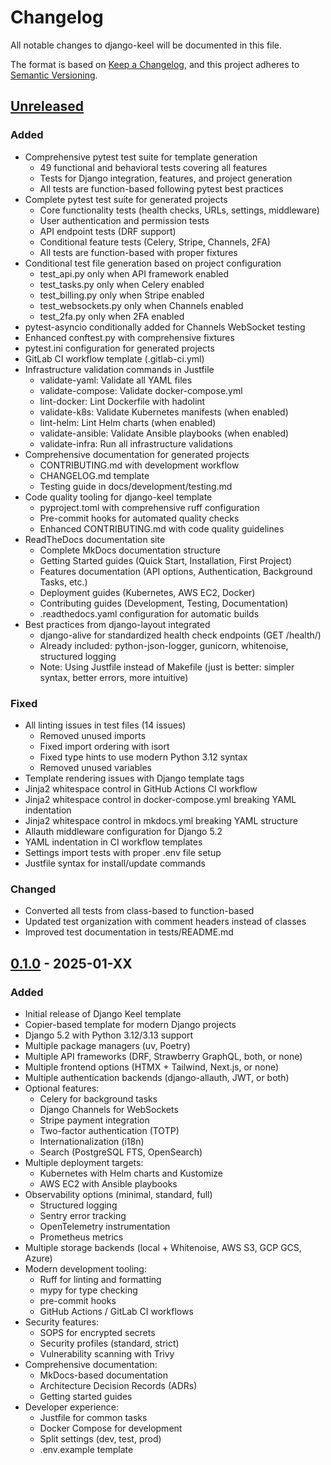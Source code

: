 # Changelog

All notable changes to django-keel will be documented in this file.

The format is based on [Keep a Changelog](https://keepachangelog.com/en/1.0.0/),
and this project adheres to [Semantic Versioning](https://semver.org/spec/v2.0.0.html).

## [Unreleased]

### Added
- Comprehensive pytest test suite for template generation
  - 49 functional and behavioral tests covering all features
  - Tests for Django integration, features, and project generation
  - All tests are function-based following pytest best practices
- Complete pytest test suite for generated projects
  - Core functionality tests (health checks, URLs, settings, middleware)
  - User authentication and permission tests
  - API endpoint tests (DRF support)
  - Conditional feature tests (Celery, Stripe, Channels, 2FA)
  - All tests are function-based with proper fixtures
- Conditional test file generation based on project configuration
  - test_api.py only when API framework enabled
  - test_tasks.py only when Celery enabled
  - test_billing.py only when Stripe enabled
  - test_websockets.py only when Channels enabled
  - test_2fa.py only when 2FA enabled
- pytest-asyncio conditionally added for Channels WebSocket testing
- Enhanced conftest.py with comprehensive fixtures
- pytest.ini configuration for generated projects
- GitLab CI workflow template (.gitlab-ci.yml)
- Infrastructure validation commands in Justfile
  - validate-yaml: Validate all YAML files
  - validate-compose: Validate docker-compose.yml
  - lint-docker: Lint Dockerfile with hadolint
  - validate-k8s: Validate Kubernetes manifests (when enabled)
  - lint-helm: Lint Helm charts (when enabled)
  - validate-ansible: Validate Ansible playbooks (when enabled)
  - validate-infra: Run all infrastructure validations
- Comprehensive documentation for generated projects
  - CONTRIBUTING.md with development workflow
  - CHANGELOG.md template
  - Testing guide in docs/development/testing.md
- Code quality tooling for django-keel template
  - pyproject.toml with comprehensive ruff configuration
  - Pre-commit hooks for automated quality checks
  - Enhanced CONTRIBUTING.md with code quality guidelines
- ReadTheDocs documentation site
  - Complete MkDocs documentation structure
  - Getting Started guides (Quick Start, Installation, First Project)
  - Features documentation (API options, Authentication, Background Tasks, etc.)
  - Deployment guides (Kubernetes, AWS EC2, Docker)
  - Contributing guides (Development, Testing, Documentation)
  - .readthedocs.yaml configuration for automatic builds
- Best practices from django-layout integrated
  - django-alive for standardized health check endpoints (GET /health/)
  - Already included: python-json-logger, gunicorn, whitenoise, structured logging
  - Note: Using Justfile instead of Makefile (just is better: simpler syntax, better errors, more intuitive)

### Fixed
- All linting issues in test files (14 issues)
  - Removed unused imports
  - Fixed import ordering with isort
  - Fixed type hints to use modern Python 3.12 syntax
  - Removed unused variables
- Template rendering issues with Django template tags
- Jinja2 whitespace control in GitHub Actions CI workflow
- Jinja2 whitespace control in docker-compose.yml breaking YAML indentation
- Jinja2 whitespace control in mkdocs.yml breaking YAML structure
- Allauth middleware configuration for Django 5.2
- YAML indentation in CI workflow templates
- Settings import tests with proper .env file setup
- Justfile syntax for install/update commands

### Changed
- Converted all tests from class-based to function-based
- Updated test organization with comment headers instead of classes
- Improved test documentation in tests/README.md

## [0.1.0] - 2025-01-XX

### Added
- Initial release of Django Keel template
- Copier-based template for modern Django projects
- Django 5.2 with Python 3.12/3.13 support
- Multiple package managers (uv, Poetry)
- Multiple API frameworks (DRF, Strawberry GraphQL, both, or none)
- Multiple frontend options (HTMX + Tailwind, Next.js, or none)
- Multiple authentication backends (django-allauth, JWT, or both)
- Optional features:
  - Celery for background tasks
  - Django Channels for WebSockets
  - Stripe payment integration
  - Two-factor authentication (TOTP)
  - Internationalization (i18n)
  - Search (PostgreSQL FTS, OpenSearch)
- Multiple deployment targets:
  - Kubernetes with Helm charts and Kustomize
  - AWS EC2 with Ansible playbooks
- Observability options (minimal, standard, full)
  - Structured logging
  - Sentry error tracking
  - OpenTelemetry instrumentation
  - Prometheus metrics
- Multiple storage backends (local + Whitenoise, AWS S3, GCP GCS, Azure)
- Modern development tooling:
  - Ruff for linting and formatting
  - mypy for type checking
  - pre-commit hooks
  - GitHub Actions / GitLab CI workflows
- Security features:
  - SOPS for encrypted secrets
  - Security profiles (standard, strict)
  - Vulnerability scanning with Trivy
- Comprehensive documentation:
  - MkDocs-based documentation
  - Architecture Decision Records (ADRs)
  - Getting started guides
- Developer experience:
  - Justfile for common tasks
  - Docker Compose for development
  - Split settings (dev, test, prod)
  - .env.example template

[Unreleased]: https://github.com/CuriousLearner/django-keel/compare/v0.1.0...HEAD
[0.1.0]: https://github.com/CuriousLearner/django-keel/releases/tag/v0.1.0
